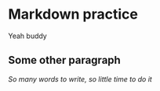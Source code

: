 # Markdown practice

Yeah buddy

## Some other paragraph

*So many words to write, so little time to do it*
